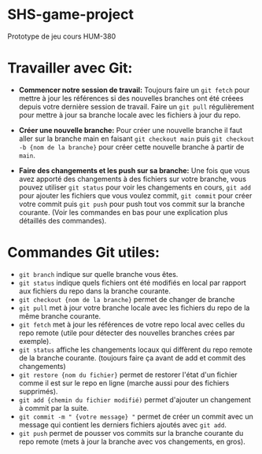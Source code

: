 # SHS-game-project
Prototype de jeu cours HUM-380

# Travailler avec Git:
- **Commencer notre session de travail:**
Toujours faire un `git fetch` pour mettre à jour les références si des nouvelles branches ont été créees depuis votre dernière session de travail.
Faire un `git pull` régulièrement pour mettre à jour sa branche locale avec les fichiers à jour du repo.

- **Créer une nouvelle branche:**
Pour créer une nouvelle branche il faut aller sur la branche main en faisant `git checkout main` puis `git checkout -b {nom de la branche}` pour créer cette nouvelle branche à partir de `main`.

- **Faire des changements et les push sur sa branche:**
Une fois que vous avez apporté des changements à des fichiers sur votre branche, vous pouvez utiliser `git status` pour voir les changements en cours, `git add` pour ajouter les fichiers que vous voulez commit, `git commit` pour créer votre commit puis `git push` pour push tout vos commit sur la branche courante. (Voir les commandes en bas pour une explication plus détaillés des commandes).

# Commandes Git utiles:
- `git branch` indique sur quelle branche vous êtes.
- `git status` indique quels fichiers ont été modifiés en local par rapport aux fichiers du repo dans la branche courante.
- `git checkout {nom de la branche}` permet de changer de branche
- `git pull` met à jour votre branche locale avec les fichiers du repo de la même branche courante.
- `git fetch` met à jour les références de votre repo local avec celles du repo remote (utile pour détecter des nouvelles branches crées par exemple).
- `git status` affiche les changements locaux qui diffèrent du repo remote de la branche courante. (toujours faire ça avant de add et commit des changements)
- `git restore {nom du fichier}` permet de restorer l'état d'un fichier comme il est sur le repo en ligne (marche aussi pour des fichiers supprimés).
- `git add {chemin du fichier modifié)` permet d'ajouter un changement à commit par la suite.
- `git commit -m " {votre message} "` permet de créer un commit avec un message qui contient les derniers fichiers ajoutés avec `git add`.
- `git push` permet de pousser vos commits sur la branche courante du repo remote (mets à jour la branche avec vos changements, en gros).
